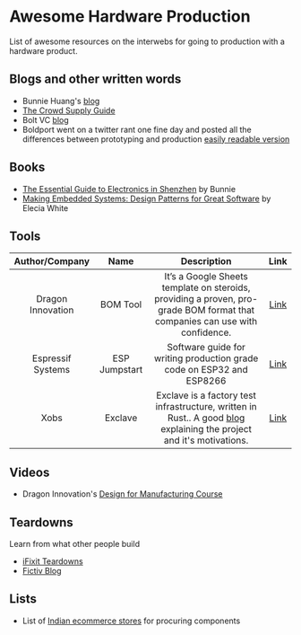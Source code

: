 # Awesome Hardware Production
List of awesome resources on the interwebs for going to production with a hardware product.


## Blogs and other written words
- Bunnie Huang's [blog](https://www.bunniestudios.com)
- [The Crowd Supply Guide](https://www.crowdsupply.com/guide)
- Bolt VC [blog](https://blog.bolt.io)
- Boldport went on a twitter rant one fine day and posted all the differences between prototyping and production [easily readable version](https://gist.github.com/anujdeshpande/8e8d533d6bc16ab40667c85aff171768)

## Books
- [The Essential Guide to Electronics in Shenzhen](https://www.crowdsupply.com/sutajio-kosagi/the-essential-guide-to-electronics-in-shenzhen) by Bunnie
- [Making Embedded Systems: Design Patterns for Great Software](https://www.amazon.com/Making-Embedded-Systems-Patterns-Software-ebook/dp/B005ZTO0LG) by Elecia White

## Tools

|Author/Company|Name|Description|Link|
|:--:|:--:|:--:|:--:|
| Dragon Innovation | BOM Tool|It’s a Google Sheets template on steroids, providing a proven, pro-grade BOM format that companies can use with confidence.| [Link](https://www.dragoninnovation.com/dragon-standard-bom)|
|Espressif Systems | ESP Jumpstart  |Software guide for writing production grade code on ESP32 and ESP8266|[Link](https://docs.espressif.com/projects/esp-jumpstart/en/latest/introduction.html)
|Xobs|Exclave|Exclave is a factory test infrastructure, written in Rust.. A good [blog](https://www.bunniestudios.com/blog/?p=5450) explaining the project and it's motivations.|[Link](https://github.com/exclave/exclave)

## Videos

- Dragon Innovation's [Design for Manufacturing Course](https://www.youtube.com/watch?v=84VxN9K_PMM&list=PLNTXUUIxHyNwrlAh2ZkaMTSBrgk86wC-a)

## Teardowns
Learn from what other people build

- [iFixit Teardowns](https://www.ifixit.com/Teardown)
- [Fictiv Blog](https://www.fictiv.com/blog/topics/teardowns)


## Lists
- List of [Indian ecommerce stores](https://gist.github.com/anujdeshpande/5e9475a0c4cefebe1c5288576171a6ca) for procuring components 
